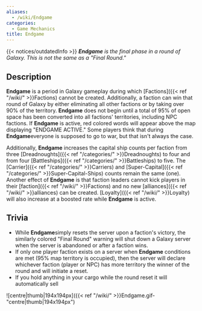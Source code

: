 ```yaml
---
aliases:
  - /wiki/Endgame
categories:
  - Game Mechanics
title: Endgame
---
```


{{< notices/outdatedInfo >}} **_Endgame_** _is the final phase in a round of Galaxy. This is not the same as a "Final Round."_

## Description

**Endgame** is a period in Galaxy gameplay during which [Factions]({{< ref "/wiki/" >}}Factions) cannot be created. Additionally, a faction can win that round of Galaxy by either eliminating all other factions or by taking over 90% of the territory. **Endgame** does not begin until a total of 95% of open space has been converted into all factions' territories, including NPC factions. If **Endgame** is active, red colored words will appear above the map displaying "ENDGAME ACTIVE." Some players think that during **Endgame**everyone is supposed to go to war, but that isn't always the case.

Additionally, **Endgame** increases the capital ship counts per faction from three [Dreadnoughts]({{< ref "/categories/" >}}Dreadnoughts) to four and from four [Battleships]({{< ref "/categories/" >}}Battleships) to five. The [Carrier]({{< ref "/categories/" >}}Carriers) and [Super-Capital]({{< ref "/categories/" >}}Super-Capital-Ships) counts remain the same (one). Another effect of **Endgame** is that faction leaders cannot kick players in their [faction]({{< ref "/wiki/" >}}Factions) and no new [alliances]({{< ref "/wiki/" >}}alliances) can be created. [Loyalty]({{< ref "/wiki/" >}}Loyalty) will also increase at a boosted rate while **Endgame** is active.

## Trivia

- While **Endgame**simply resets the server upon a faction's victory, the similarly colored "Final Round" warning will shut down a Galaxy server when the server is abandoned or after a faction wins.
- If only one player faction exists on a server when **Endgame** conditions are met (95% map territory is occupied), then the server will declare whichever faction (player or NPC) has more territory the winner of the round and will initiate a reset.
- If you hold anything in your cargo while the round reset it will automatically sell

![centre|thumb|194x194px]({{< ref "/wiki/" >}}Endgame.gif-"centre|thumb|194x194px")
